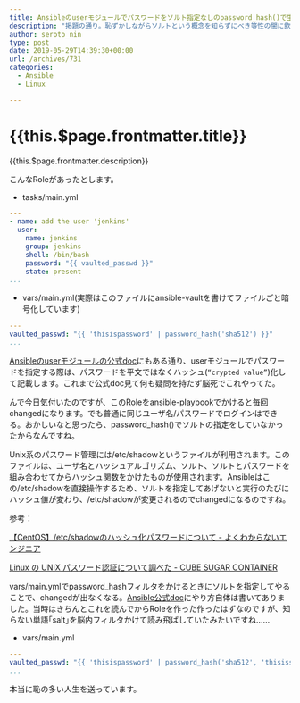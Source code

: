 ```yaml
---
title: Ansibleのuserモジュールでパスワードをソルト指定なしのpassword_hash()で生成すると毎回changedになる
description: "掲題の通り。恥ずかしながらソルトという概念を知らずにべき等性の闇に飲まれてはまったのでメモ。"
author: seroto_nin
type: post
date: 2019-05-29T14:39:30+00:00
url: /archives/731
categories:
  - Ansible
  - Linux

---
```

# {{this.$page.frontmatter.title}}

<Date/><CategoriesPerPost/>

{{this.$page.frontmatter.description}}

<!--more-->

こんなRoleがあったとします。

* tasks/main.yml

```yaml
---
- name: add the user 'jenkins'
  user:
    name: jenkins
    group: jenkins
    shell: /bin/bash
    password: "{{ vaulted_passwd }}"
    state: present
...
```

* vars/main.yml(実際はこのファイルにansible-vaultを書けてファイルごと暗号化しています)

```yaml
---
vaulted_passwd: "{{ 'thisispassword' | password_hash('sha512') }}"
...
```

[Ansibleのuserモジュールの公式doc][1]にもある通り、userモジュールでパスワードを指定する際は、パスワードを平文ではなくハッシュ(`“crypted value”`)化して記載します。これまで公式doc見て何も疑問を持たず脳死でこれやってた。

んで今日気付いたのですが、このRoleをansible-playbookでかけると毎回changedになります。でも普通に同じユーザ名/パスワードでログインはできる。おかしいなと思ったら、password_hash()でソルトの指定をしていなかったからなんですね。

Unix系のパスワード管理には/etc/shadowというファイルが利用されます。このファイルは、ユーザ名とハッシュアルゴリズム、ソルト、ソルトとパスワードを組み合わせてからハッシュ関数をかけたものが使用されます。Ansibleはこの/etc/shadowを直接操作するため、ソルトを指定してあげないと実行のたびにハッシュ値が変わり、/etc/shadowが変更されるのでchangedになるのですね。

参考：

[【CentOS】/etc/shadowのハッシュ化パスワードについて - よくわからないエンジニア](https://www.unknownengineer.net/entry/2017/08/16/184537)

[Linux の UNIX パスワード認証について調べた - CUBE SUGAR CONTAINER](https://blog.amedama.jp/entry/linux-shadow-passwd)

vars/main.ymlでpassword_hashフィルタをかけるときにソルトを指定してやることで、changedが出なくなる。[Ansible公式doc][2]にやり方自体は書いてありました。当時はきちんとこれを読んでからRoleを作った作ったはずなのですが、知らない単語｢salt｣を脳内フィルタかけて読み飛ばしていたみたいですね……

* vars/main.yml

```yaml
---
vaulted_passwd: "{{ 'thisispassword' | password_hash('sha512', 'thisissalt') }}"
...
```

本当に恥の多い人生を送っています。

 [1]: https://docs.ansible.com/ansible/latest/modules/user_module.html
 [2]: https://docs.ansible.com/ansible/latest/user_guide/playbooks_filters.html#hashing-filters
